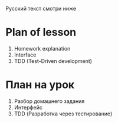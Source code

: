 Русский текст смотри ниже

# Plan of lesson <br/>
1. Homework explanation <br/>
2. Interface  <br/>
3. TDD (Test-Driven development) <br/>


# План на урок <br/>
1. Разбор домашнего задания  <br/>
2. Интерфейс  <br/>
3. TDD (Разработка через тестирование)  <br/>